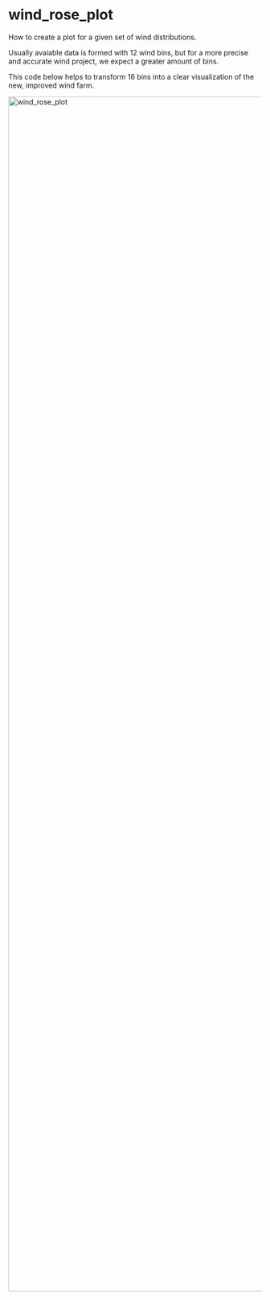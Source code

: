 # wind_rose_plot
How to create a plot for a given set of wind distributions. 

Usually avaiable data is formed with 12 wind bins, but for a more precise and accurate wind project, we expect a greater amount of bins.

This code below helps to transform 16 bins into a clear visualization of the new, improved wind farm. 

<img width="2862" height="2378" alt="wind_rose_plot" src="https://github.com/user-attachments/assets/a25f5e02-6387-4dae-aade-0a647a01d46f" />
